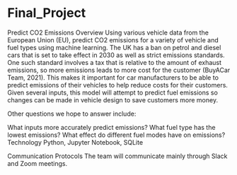 # Final_Project #
Predict CO2 Emissions
Overview
Using various vehicle data from the European Union (EU), predict CO2 emissions for a variety of vehicle and fuel types using machine learning. The UK has a ban on petrol and diesel cars that is set to take effect in 2030 as well as strict emissions standards. One such standard involves a tax that is relative to the amount of exhaust emissions, so more emissions leads to more cost for the customer (BuyACar Team, 2021). This makes it important for car manufacturers to be able to predict emissions of their vehicles to help reduce costs for their customers. Given several inputs, this model will attempt to predict fuel emissions so changes can be made in vehicle design to save customers more money.

Other questions we hope to answer include:

What inputs more accurately predict emissions?
What fuel type has the lowest emissions?
What effect do different fuel modes have on emissions?
Technology
Python, Jupyter Notebook, SQLite

Communication Protocols
The team will communicate mainly through Slack and Zoom meetings.
